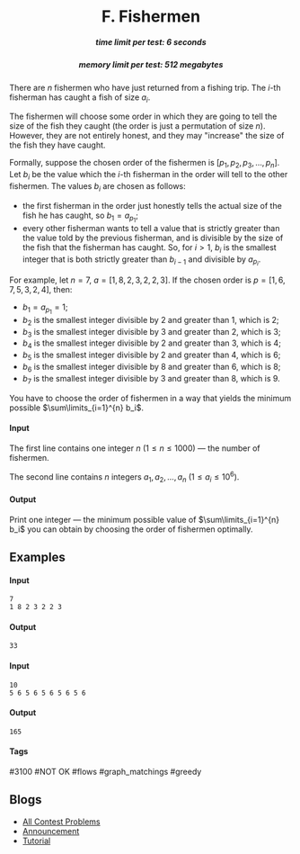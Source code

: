 <h1 style='text-align: center;'> F. Fishermen</h1>

<h5 style='text-align: center;'>time limit per test: 6 seconds</h5>
<h5 style='text-align: center;'>memory limit per test: 512 megabytes</h5>

There are $n$ fishermen who have just returned from a fishing trip. The $i$-th fisherman has caught a fish of size $a_i$.

The fishermen will choose some order in which they are going to tell the size of the fish they caught (the order is just a permutation of size $n$). However, they are not entirely honest, and they may "increase" the size of the fish they have caught.

Formally, suppose the chosen order of the fishermen is $[p_1, p_2, p_3, \dots, p_n]$. Let $b_i$ be the value which the $i$-th fisherman in the order will tell to the other fishermen. The values $b_i$ are chosen as follows:

* the first fisherman in the order just honestly tells the actual size of the fish he has caught, so $b_1 = a_{p_1}$;
* every other fisherman wants to tell a value that is strictly greater than the value told by the previous fisherman, and is divisible by the size of the fish that the fisherman has caught. So, for $i > 1$, $b_i$ is the smallest integer that is both strictly greater than $b_{i-1}$ and divisible by $a_{p_i}$.

For example, let $n = 7$, $a = [1, 8, 2, 3, 2, 2, 3]$. If the chosen order is $p = [1, 6, 7, 5, 3, 2, 4]$, then:

* $b_1 = a_{p_1} = 1$;
* $b_2$ is the smallest integer divisible by $2$ and greater than $1$, which is $2$;
* $b_3$ is the smallest integer divisible by $3$ and greater than $2$, which is $3$;
* $b_4$ is the smallest integer divisible by $2$ and greater than $3$, which is $4$;
* $b_5$ is the smallest integer divisible by $2$ and greater than $4$, which is $6$;
* $b_6$ is the smallest integer divisible by $8$ and greater than $6$, which is $8$;
* $b_7$ is the smallest integer divisible by $3$ and greater than $8$, which is $9$.

You have to choose the order of fishermen in a way that yields the minimum possible $\sum\limits_{i=1}^{n} b_i$.

#### Input

The first line contains one integer $n$ ($1 \le n \le 1000$) — the number of fishermen.

The second line contains $n$ integers $a_1, a_2, \dots, a_n$ ($1 \le a_i \le 10^6$).

#### Output

Print one integer — the minimum possible value of $\sum\limits_{i=1}^{n} b_i$ you can obtain by choosing the order of fishermen optimally.

## Examples

#### Input


```text
7
1 8 2 3 2 2 3
```
#### Output


```text
33
```
#### Input


```text
10
5 6 5 6 5 6 5 6 5 6
```
#### Output


```text
165
```


#### Tags 

#3100 #NOT OK #flows #graph_matchings #greedy 

## Blogs
- [All Contest Problems](../Educational_Codeforces_Round_135_(Rated_for_Div._2).md)
- [Announcement](../blogs/Announcement.md)
- [Tutorial](../blogs/Tutorial.md)
